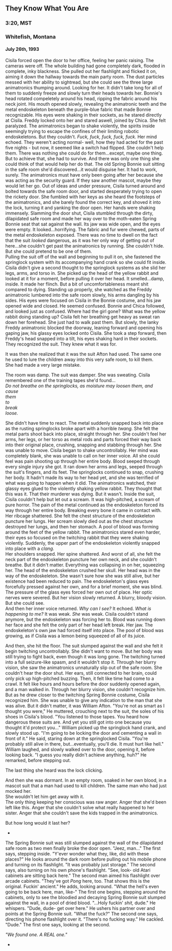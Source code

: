 ## They Know What You Are
### 3:20, MST 
### Whitefish, Montana
#### July 26th, 1993

Cisila forced open the door to her office, feeling her panic raising. The cameras were off. The whole building had gone completely dark, flooded in complete, inky blackness. She pulled out her flashlight and flicked it on, aiming it down the hallway towards the main party room. The dust particles messed with her ability to sightread, but she could see the three large animatronics thumping around. Looking for her. It didn't take long for all of them to suddenly freeze and slowly turn their heads towards her. Bonnie's head rotated compeletely around his head, ripping the fabric around his neck joint. His mouth opened slowly, revealing the animatronic teeth and the metal endoskeleton beneath the purple-blue fabric that made Bonnie recognizable. His eyes were shaking in their sockets, as he stared directly at Cisila. Freddy locked onto her and stared aswell, joined by Chica. She felt paralyzed. The animatronics began to shake violently, the spirits inside seemingly trying to escape the confines of their limiting robotic endoskeletons. But they couldn't. *Fuck, fuck, fuck, fuck, fuck.* Her mind echoed. They weren't acting normal- well, how they had acted for the past five nights - but now, it seemed like a switch had flipped. She couldn't help them. There was nothing she could do for them...except, maybe one thing. But to achieve that, she had to survive. And there was only one thing she could think of that would help her do that. The old Spring Bonnie suit sitting in the safe room she'd discovered...it would disguise her. It had to work, surely. The animatronics must have only been going after her because she was acting as the security guard. If they saw another mascot, maybe they would let her go. Out of ideas and under pressure, Cisila turned around and bolted towards the safe room door, and started desperately trying to open the rickety door. She fumbled with her keys as she heard the footsteps of the animatronics, and she barely found the correct key, and shoved it into the lock, turning it and yanking the door open. Her hands were shaking immensely. Slamming the door shut, Cisila stumbled through the dirty, dilapidated safe room and made her way over to the moth-eaten Spring Bonnie seat that sat against the wall. Its jaw was wide open, and the eyes were empty. It looked...horrifying. The fabric and fur were chewed, parts of the metal endoskeleton exposed. There was no time to dwell on the fact that the suit *looked* dangerous, as it was her only way of getting out of here...she couldn't get past the animatronics by running. She couldn't hide. But she could pretend to be one of them. \
Pulling the suit off of the wall and beginning to pull it on, she fastened the springlock system with its accompanying hand crank so she could fit inside. Cisila didn't give a second thought to the springlock systems as she slid her legs, arms, and torso in. She picked up the head of the yellow rabbit and looked at it for a moment, before pulling it over her head. It smelled...damp, inside. It made her flinch. But a bit of uncomfortableness meant shit compared to dying. Standing up properly, she watched as the Freddy animatronic lumbered into the safe room slowly, his arms dangling by his sides. His eyes were focused on Cisila in the Bonnie costume, and his jaw opened wide and closed. He seemed confused. Bonnie and Chica followed, and looked just as confused. Where had the girl gone? What was the yellow rabbit doing standing up? Cisila felt her breathing get heavy as sweat ran down her forehead. She just had to walk past them. But slowly, the lanky Freddy animatronic blocked the doorway, leaning forward and opening his gaping jaw, his glassy eyes locked onto Cisila. She took a step forward, then Freddy's head snapped into a tilt, his eyes shaking hard in their sockets. They recognized the suit. They knew what it was for.

It was then she realized that it was the suit Afton had used. The same one he used to lure the children away into this very safe room, to kill them. \
She had made a very large mistake.

The room was damp. The suit was damper. She was sweating. Cisila remembered one of the training tapes she'd found... \
*Do not breathe on the springlocks, as moisture may loosen them, and* \
*cause* \
*them* \
*to* \
*break* \
*loose.*

She didn't have time to react. The metal suddenly snapped back into place as the rusting springlocks broke apart with a horrible *twang.* She felt the metal parts shoot back into place, straight through her. She couldn't feel her arms, her legs, or her torso as metal rods and parts forced their way back into their original place, crushing, snapping and stabbing through her. She was unable to move. Cisila began to shake uncontrollably. Her mind was completely blank, she was unable to call on her inner voice. All she could feel was pain shooting up through her entire body. Blood seeped through every single injury she got. It ran down her arms and legs, seeped through the suit's fingers, and its feet. The springlocks continued to snap, crushing her body. It hadn't made its way to her head yet, and she was terrified of what was going to happen when it did. The animatronics watched, their glassy eyes glued to the violently shaking yellow rabbit. They thought that this was it. That their murderer was dying. But it wasn't. Inside the suit, Cisila couldn't help but let out a scream. It was high-pitched, a scream of pure horror. The pain of the metal continued as the endoskeleton forced its way through her entire body. Breaking every bone it came in contact with. Her ribcage shattered. She felt the chest structure of the endoskeleton puncture her lungs. Her scream slowly died out as the chest structure destroyed her lungs, and then her stomach. A pool of blood was forming around the feet of the yellow rabbit. The animatronics stared even harder, their eyes so focused on the twitching rabbit that they were shaking violently. Suddenly, the upper part of the endoskeleton violently snapped into place with a *clang.* \
Her shoulders snapped. Her spine shattered. And worst of all, she felt the neck part of the endoskeleton puncture her own neck, and she couldn't breathe. But it didn't matter. Everything was collapsing in on her, squeezing her. The head of the endoskeleton crushed her skull. Her head was in the way of the endoskeleton. She wasn't sure how she was still alive, but her existence had been reduced to pain. The endoskeleton's glass eyes forcefully pressed against her own, and for a brief moment, she was blind. The pressure of the glass eyes forced her own out of place. Her optic nerves were severed. But her vision slowly returned. A blurry, bloody vision. But she could see. \
And then her inner voice returned. *Why can I see?* It echoed. *What is happening to me?* It was weak. *She* was weak. Cisila couldn't stand anymore, but the endoskeleton was forcing her to. Blood was running down her face and she felt the only part of her head left break. Her jaw. The endoskeleton's own jaw had forced itself into place. The pool of blood was growing, as if Cisila was a lemon being squeezed of all of its juice.

And then, she hit the floor. The suit slumped against the wall and she felt it begin twitching uncontrollably. She didn't want to move. But her body was still trying to fight back, even though it was long gone. The twitching turned into a full seizure-like spasm, and it wouldn't stop it. Through her blurry vision, she saw the animatronics unnaturally slip out of the safe room. She couldn't hear the door shut. Her ears, still connected to her brain, could only pick up high-pitched buzzing. Then, it felt like time had come to a crawl. It felt like hours and hours before the door suddenly opened again, and a man walked in. Through her blurry vision, she couldn't recognize him. But as he drew closer to the twitching Spring Bonnie costume, Cisila recognized him. She was unable to give any indication to the man that she was alive. But it didn't matter, it was William Afton. "You're not as smart as I thought you were," He muttered, crouching next to the suit, the soles of his shoes in Cisila's blood. "You listened to those tapes. You heard how dangerous these suits are. And yet you still got into one because you thought it'd protect you..." William picked up the springlock hand crank, and slowly stood up. "I'm going to be locking the door and cementing a wall in front of it." He said, staring down at the springlocked Cisila. "You're probably still alive in there, but...eventually, you'll die. It must hurt like hell." William laughed, and slowly walked over to the door, opening it, before looking back. "I guess you really didn't achieve anything, huh?" He remarked, before stepping out. 

The last thing she heard was the lock clicking.

And then she was dormant. In an empty room, soaked in her own blood, in a mascot suit that a man had used to kill children. The same man who had just mocked her. \
She wouldn't let him get away with it. \
The only thing keeping her conscious was raw anger. Anger that she'd been left like this. Anger that she couldn't solve what really happened to her sister. Anger that she couldn't save the kids trapped in the animatronics.

But how long would it last her?

-

The Spring Bonnie suit was still slumped against the wall of the dilapidated safe room as two men finally broke the door open. "Jeez, man..." The first says, stepping inside. "Y'ever wonder what they, like, did with these places?" He looks around the dark room before pulling out his mobile phone and turning on its flashlight. "It was probably just storage." The second says, also turning on his own phone's flashlight. "See, look- old Atari cabinets are sitting back here." The second man aimed his flashlight over arcade cabinets. "They've got *Pong* here, too. That shows this is the original. Fuckin' ancient." He adds, looking around. "What the hell's even going to be back here, man, like-" The first one begins, stepping around the cabinets, only to see the bloodied and decaying Spring Bonnie suit slumped against the wall, in a pool of dried blood. "...Holy fuckin' *shit,* dude." He whispers. "Dude, dude- get over here." He ushers his partner over and points at the Spring Bonnie suit. "What the fuck?" The second one says, directing his phone flashlight over it. "There's no fucking way." He cackled. "Dude." The first one says, looking at the second.

*"We found one. A REAL one."*

-
